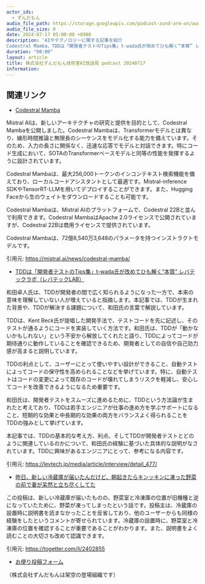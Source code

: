 ```yaml
---
actor_ids:
  - ずんだもん
audio_file_path: https://storage.googleapis.com/podcast-zund-arm-on/audio/株式会社ずんだもん技術室AI放送局_podcast_20240717.mp3
audio_file_size: 0
date: 2024-07-17 05:00:00 +0900
description: 'AIやテクノロジーに関する記事を紹介  
Codestral Mamba、TDDは「開発者テストのTips集」t-wada氏が改めてひも解く“本質” レバテックラボ（レバテックLAB）、昨日、新しい冷蔵庫が届いたんだけど、朝起きたらキンッキンに凍った野菜の前で妻が呆然と立ち尽くしてた'
duration: "00:00"
layout: article
title: 株式会社ずんだもん技術室AI放送局 podcast 20240717
information: 
---
```


## 関連リンク


- [Codestral Mamba](https://mistral.ai/news/codestral-mamba/)  



Mistral AIは、新しいアーキテクチャの研究と提供を目的として、Codestral Mambaを公開しました。Codestral Mambaは、Transformerモデルとは異なり、線形時間推論と無限長のシーケンスをモデル化する能力を備えています。そのため、入力の長さに関係なく、迅速な応答でモデルと対話できます。特にコード生成において、SOTAのTransformerベースモデルと同等の性能を発揮するように設計されています。

Codestral Mambaは、最大256,000トークンのインコンテキスト検索機能を備えており、ローカルコードアシスタントとして最適です。Mistral-inference SDKやTensorRT-LLMを用いてデプロイすることができます。また、Hugging Faceから生のウェイトをダウンロードすることも可能です。

Codestral Mambaは、Mistral AIのプラットフォームで、Codestral 22Bと並んで利用できます。Codestral MambaはApache 2.0ライセンスで公開されていますが、Codestral 22Bは商用ライセンスで提供されています。

Codestral Mambaは、72億8,540万3,648のパラメータを持つインストラクトモデルです。 


引用元: https://mistral.ai/news/codestral-mamba/


- [TDDは「開発者テストのTips集」t-wada氏が改めてひも解く“本質” レバテックラボ（レバテックLAB）](https://levtech.jp/media/article/interview/detail_477/)  


和田卓人氏は、TDDが開発者の間で広く知られるようになった一方で、本来の意味を理解していない人が増えていると指摘します。本記事では、TDDが生まれた背景や、TDDが解決する課題について、和田氏の言葉で解説しています。

TDDは、Kent Beck氏が提唱した開発手法で、テストコードを先に記述し、そのテストが通るようにコードを実装していく方法です。和田氏は、TDDが「動かないかもしれない」という不安から解放してくれたと語り、TDDによってコードが期待通りに動作していることを確認できるため、開発者としての自信や自己効力感が高まると説明しています。

TDDの利点として、ユーザーにとって使いやすい設計ができること、自動テストによってコードの保守性を高められることなどを挙げています。特に、自動テストはコードの変更によって既存のコードが壊れてしまうリスクを軽減し、安心してコードを改善できるようになるため重要です。

和田氏は、開発者テストをスムーズに進めるために、TDDという方法論が生まれたと考えており、TDDは若手エンジニアが仕事の進め方を学ぶサポートになること、短期的な効果と中長期的な効果の両方をバランスよく得られることをTDDの強みとして挙げています。

本記事では、TDDの基本的な考え方、利点、そしてTDDが開発者テストとどのように関連しているのかについて、和田氏の経験に基づいた具体的な説明がなされています。TDDに興味があるエンジニアにとって、参考になる内容です。 


引用元: https://levtech.jp/media/article/interview/detail_477/


- [昨日、新しい冷蔵庫が届いたんだけど、朝起きたらキンッキンに凍った野菜の前で妻が呆然と立ち尽くしてた](https://togetter.com/li/2402855)  


この投稿は、新しい冷蔵庫が届いたものの、野菜室と冷凍庫の位置が旧機種と逆になっていたために、野菜が凍ってしまったという話です。投稿主は、冷蔵庫の設置時に説明書を読まなかったことを反省しており、他のユーザーからも同様の経験をしたというコメントが寄せられています。冷蔵庫の設置時に、野菜室と冷凍庫の位置を確認することが重要であることがわかります。また、説明書をよく読むことの大切さも改めて認識できます。 


引用元: https://togetter.com/li/2402855



- [お便り投稿フォーム](https://forms.gle/ffg4JTfqdiqK62qf9)

（株式会社ずんだもんは架空の登場組織です）
